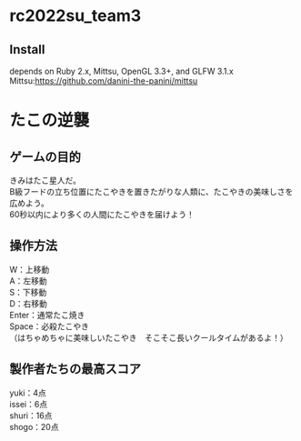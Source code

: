 # rc2022su_team3

## Install
depends on Ruby 2.x, Mittsu, OpenGL 3.3+, and GLFW 3.1.x<br>
Mittsu:https://github.com/danini-the-panini/mittsu



# たこの逆襲

## ゲームの目的
きみはたこ星人だ。<br>
B級フードの立ち位置にたこやきを置きたがりな人類に、たこやきの美味しさを広めよう。<br>
60秒以内により多くの人間にたこやきを届けよう！<br>


## 操作方法
W：上移動<br>
A：左移動<br>
S：下移動<br>
D：右移動<br>
Enter：通常たこ焼き<br>
Space：必殺たこやき<br>
（はちゃめちゃに美味しいたこやき　そこそこ長いクールタイムがあるよ！）

## 製作者たちの最高スコア
yuki：4点<br>
issei：6点<br>
shuri：16点<br>
shogo：20点<br>



